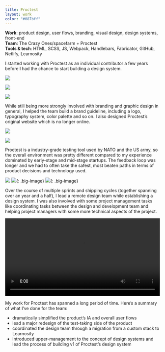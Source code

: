 ```yaml
---
title: Proctest
layout: work
color: "#087bff"
---
```


**Work**: product design, user flows, branding, visual design, design systems, front-end<br>
**Team**: The Crazy Ones/spacefarm + Proctest<br>
**Tools & tech**: HTML, SCSS, JS, Webpack, Handlebars, Fabricator, GitHub, Netlify, Learnosity

I started working with Proctest as an individual contributor a few years before I had the chance to start building a design system.

![](/images/work/proctest/logo.gif)

![](/images/work/proctest/proctest2.jpg)

![](/images/work/proctest/proctest-sidebar.gif)

While still being more strongly involved with branding and graphic design in general, I helped the team build a brand guideline, including a logo, typography system, color palette and so on. I also designed Proctest’s original website which is no longer online.

![](/images/work/proctest/proctest3.jpg)

![](/images/work/proctest/toggle.gif)

Proctest is a industry-grade testing tool used by NATO and the US army, so the overall environment was pretty different compared to my experience dominated by early-stage and mid-stage startups. The feedback loop was longer and we had to often take the safest, most beaten paths in terms of product decisions and technology used.

![](/images/work/proctest/wireframe.png)
![](/images/work/proctest/proctest4.jpg){: .big-image}
![](/images/work/proctest/proctest5.jpg){: .big-image}

Over the course of multiple sprints and shipping cycles (together spanning over an year and a half), I lead a remote design team while establishing a design system. I was also involved with some project management tasks like coordinating tasks between the design and development team and helping project managers with some more technical aspects of the project.

<video width="100%" height="auto" controls="controls">
    <source src="/images/work/proctest/proctest1.mp4" type="video/mp4">
    Your browser does not support the video tag.
</video>

My work for Proctest has spanned a long period of time. Here’s a summary of what I’ve done for the team:

- dramatically simplified the product’s IA and overall user flows
- lead a major redesign of the test-taking side of the product
- coordinated the design team through a migration from a custom stack to Learnosity
- introduced upper-management to the concept of design systems and lead the process of building v1 of Proctest’s design system
